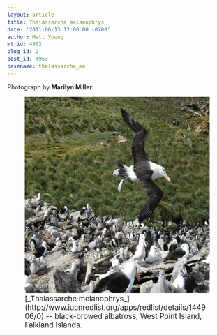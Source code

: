```yaml
---
layout: article
title: Thalassarche melanophrys
date: '2011-06-13 12:00:00 -0700'
author: Matt Young
mt_id: 4963
blog_id: 2
post_id: 4963
basename: thalassarche_me
---
```

Photograph by **Marilyn Miller**. 


<figure>
<img src="/uploads/2011/MM_Thalassarche_melanophrys_600.jpg" alt="MM_Thalassarche_melanophrys_600.jpg" width="600" height="450" />
<figcaption markdown="span">
<big>[_Thalassarche melanophrys_](http://www.iucnredlist.org/apps/redlist/details/144906/0) -- black-browed albatross, West Point Island, Falkland Islands.</big>

</figcaption>
</figure>
